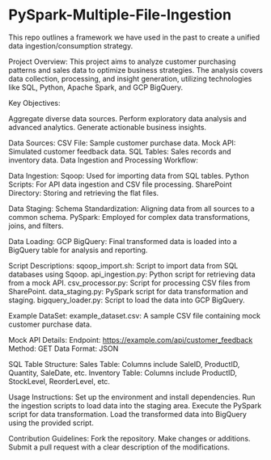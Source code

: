 # PySpark-Multiple-File-Ingestion
This repo outlines a framework we have used in the past to create a unified data ingestion/consumption strategy.


Project Overview:
This project aims to analyze customer purchasing patterns and sales data to optimize business strategies. The analysis covers data collection, processing, and insight generation, utilizing technologies like SQL, Python, Apache Spark, and GCP BigQuery.

Key Objectives:

Aggregate diverse data sources.
Perform exploratory data analysis and advanced analytics.
Generate actionable business insights.

Data Sources:
  CSV File: Sample customer purchase data.
  Mock API: Simulated customer feedback data.
  SQL Tables: Sales records and inventory data.
  Data Ingestion and Processing Workflow:

Data Ingestion:
  Sqoop: Used for importing data from SQL tables.
  Python Scripts: For API data ingestion and CSV file processing.
  SharePoint Directory: Storing and retrieving the flat files.


Data Staging:
  Schema Standardization: Aligning data from all sources to a common schema.
  PySpark: Employed for complex data transformations, joins, and filters.

Data Loading:
  GCP BigQuery: Final transformed data is loaded into a BigQuery table for analysis and reporting.

Script Descriptions:
  sqoop_import.sh: Script to import data from SQL databases using Sqoop.
  api_ingestion.py: Python script for retrieving data from a mock API.
  csv_processor.py: Script for processing CSV files from SharePoint.
  data_staging.py: PySpark script for data transformation and staging.
  bigquery_loader.py: Script to load the data into GCP BigQuery.

Example DataSet:
  example_dataset.csv: A sample CSV file containing mock customer purchase data.

Mock API Details:
  Endpoint: https://example.com/api/customer_feedback
  Method: GET
  Data Format: JSON

SQL Table Structure:
  Sales Table: Columns include SaleID, ProductID, Quantity, SaleDate, etc.
  Inventory Table: Columns include ProductID, StockLevel, ReorderLevel, etc.

Usage Instructions:
  Set up the environment and install dependencies.
  Run the ingestion scripts to load data into the staging area.
  Execute the PySpark script for data transformation.
  Load the transformed data into BigQuery using the provided script.


Contribution Guidelines:
  Fork the repository.
  Make changes or additions.
  Submit a pull request with a clear description of the modifications.

